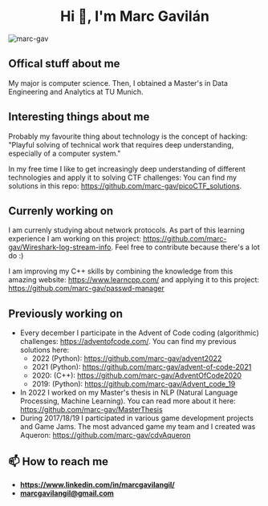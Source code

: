 <h1 align="center">Hi 👋, I'm Marc Gavilán</h1>

<p align="left"> <img src="https://komarev.com/ghpvc/?username=marc-gav&label=Profile%20views&color=0e75b6&style=flat" alt="marc-gav" /> </p>

## Offical stuff about me
My major is computer science. Then, I obtained a Master's in Data Engineering and Analytics at TU Munich.

## Interesting things about me
Probably my favourite thing about technology is the concept of hacking: "Playful solving of technical work that requires deep understanding, especially of a computer system."

In my free time I like to get increasingly deep understanding of different technologies and apply it to solving CTF challenges: You can find my solutions in this repo: https://github.com/marc-gav/picoCTF_solutions.

## Currenly working on

I am currenly studying about network protocols. As part of this learning experience I am working on this project: https://github.com/marc-gav/Wireshark-log-stream-info. Feel free to contribute because there's a lot do :)

I am improving my C++ skills by combining the knowledge from this amazing website: https://www.learncpp.com/ and applying it to this project: https://github.com/marc-gav/passwd-manager

## Previously working on

- Every december I participate in the Advent of Code coding (algorithmic) challenges: https://adventofcode.com/. You can find my previous solutions here:
  - 2022 (Python): https://github.com/marc-gav/advent2022
  - 2021 (Python): https://github.com/marc-gav/advent-of-code-2021
  - 2020: (C++): https://github.com/marc-gav/AdventOfCode2020
  - 2019: (Python): https://github.com/marc-gav/Advent_code_19
- In 2022 I worked on my Master's thesis in NLP (Natural Language Processing, Machine Learning). You can read more about it here: https://github.com/marc-gav/MasterThesis
- During 2017/18/19 I participated in various game development projects and Game Jams. The most advanced game my team and I created was Aqueron: https://github.com/marc-gav/cdvAqueron

## 📫 How to reach me
- **https://www.linkedin.com/in/marcgavilangil/**
- **marcgavilangil@gmail.com**

